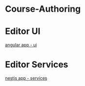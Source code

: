 # Course-Authoring

# Editor UI
[angular app - ui](./authoring-ui/README.md)

# Editor Services 
[nestjs app - services](./authoring-api/README.md)
